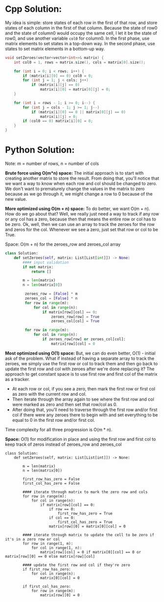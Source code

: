 # Cpp Solution:
My idea is simple: store states of each row in the first of that row, and store states of each column in the first of that column. Because the state of row0 and the state of column0 would occupy the same cell, I let it be the state of row0, and use another variable `col0` for column0. In the first phase, use matrix elements to set states in a top-down way. In the second phase, use states to set matrix elements in a bottom-up way.

```cpp
void setZeroes(vector<vector<int>>& matrix) {
    int col0 = 1, rows = matrix.size(), cols = matrix[0].size();

    for (int i = 0; i < rows; i++) {
        if (matrix[i][0] == 0) col0 = 0;
        for (int j = 1; j < cols; j++)
            if (matrix[i][j] == 0)
                matrix[i][0] = matrix[0][j] = 0;
    }

    for (int i = rows - 1; i >= 0; i--) {
        for (int j = cols - 1; j >= 1; j--)
            if (matrix[i][0] == 0 || matrix[0][j] == 0)
                matrix[i][j] = 0;
        if (col0 == 0) matrix[i][0] = 0;
    }
}
```


# Python Solution:
Note: m = number of rows, n = number of cols

**Brute force using O(m*n) space:** The initial approach is to start with creating another matrix to store the result. From doing that, you'll notice that we want a way to know when each row and col should be changed to zero. We don't want to prematurely change the values in the matrix to zero because as we go through it, we might change a row to 0 because of the new value. 

**More optimized using O(m + n) space:** To do better, we want O(m + n). How do we go about that? Well, we really just need a way to track if any row or any col has a zero, because then that means the entire row or col has to be zero. Ok, well, then we can use an array to track the zeroes for the row and zeros for the col. Whenever we see a zero, just set that row or col to be True.

Space: O(m + n) for the zeroes_row and zeroes_col array 
``` Python
class Solution:
    def setZeroes(self, matrix: List[List[int]]) -> None:
        #### input validation
        if not matrix:
            return []

        m = len(matrix)
        n = len(matrix[0])

         zeroes_row = [False] * m
         zeroes_col = [False] * n
         for row in range(m):
             for col in range(n):
                 if matrix[row][col] == 0:
                     zeroes_row[row] = True
                     zeroes_col[col] = True

         for row in range(m):
             for col in range(n):
                 if zeroes_row[row] or zeroes_col[col]:
                     matrix[row][col] = 0
```

**Most optimized using O(1) space:** But, we can do even better, O(1) - initial ask of the problem. What if instead of having a separate array to track the zeroes, we simply use the first row or col to track them and then go back to update the first row and col with zeroes after we're done replacing it? The approach to get constant space is to use first row and first col of the matrix as a tracker. 
* At each row or col, if you see a zero, then mark the first row or first col as zero with the current row and col. 
* Then iterate through the array again to see where the first row and col were marked as zero and then set that row/col as 0. 
* After doing that, you'll need to traverse through the first row and/or first col if there were any zeroes there to begin with and set everything to be equal to 0 in the first row and/or first col. 

Time complexity for all three progression is O(m * n).



**Space:** O(1) for modification in place and using the first row and first col to keep track of zeros instead of zeroes_row and zeroes_col
```
class Solution:
    def setZeroes(self, matrix: List[List[int]]) -> None:

        m = len(matrix)
        n = len(matrix[0])
		
        first_row_has_zero = False
        first_col_has_zero = False
        
        #### iterate through matrix to mark the zero row and cols
        for row in range(m):
            for col in range(n):
                if matrix[row][col] == 0:
                    if row == 0:
                        first_row_has_zero = True
                    if col == 0:
                        first_col_has_zero = True
                    matrix[row][0] = matrix[0][col] = 0
    
        #### iterate through matrix to update the cell to be zero if it's in a zero row or col
        for row in range(1, m):
            for col in range(1, n):
                matrix[row][col] = 0 if matrix[0][col] == 0 or matrix[row][0] == 0 else matrix[row][col]
        
        #### update the first row and col if they're zero
        if first_row_has_zero:
            for col in range(n):
                matrix[0][col] = 0
        
        if first_col_has_zero:
            for row in range(m):
                matrix[row][0] = 0
        
```